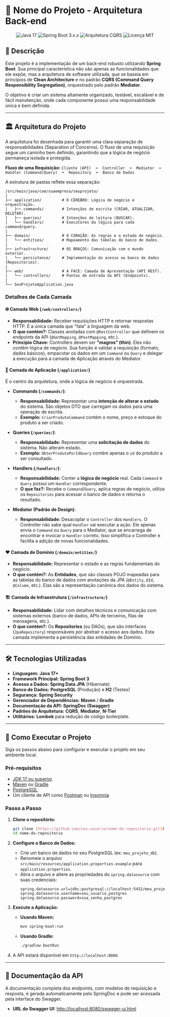 # 🚀 Nome do Projeto - Arquitetura Back-end

<p align="center">
  <img src="https://img.shields.io/badge/Java-17-blue?logo=java" alt="Java 17">
  <img src="https://img.shields.io/badge/Spring%20Boot-3.x.x-brightgreen?logo=spring" alt="Spring Boot 3.x.x">
  <img src="https://img.shields.io/badge/Arquitetura-CQRS%20%26%20Mediator-purple" alt="Arquitetura CQRS">
  <img src="https://img.shields.io/badge/Licen%C3%A7a-MIT-blue" alt="Licença MIT">
</p>

## 📝 Descrição

Este projeto é a implementação de um back-end robusto utilizando **Spring Boot**. Sua principal característica não são apenas as funcionalidades que ele expõe, mas a arquitetura de software utilizada, que se baseia em princípios de **Clean Architecture** e no padrão **CQRS (Command Query Responsibility Segregation)**, orquestrado pelo padrão **Mediator**.

O objetivo é criar um sistema altamente organizado, testável, escalável e de fácil manutenção, onde cada componente possui uma responsabilidade única e bem definida.

---

## 🏛️ Arquitetura do Projeto

A arquitetura foi desenhada para garantir uma clara separação de responsabilidades (Separation of Concerns). O fluxo de uma requisição segue um caminho bem definido, garantindo que a lógica de negócio permaneça isolada e protegida.

**Fluxo de uma Requisição:**
`Cliente (API)  ➡️  Controller  ➡️  Mediator  ➡️  Handler (Command/Query)  ➡️  Repository  ➡️  Banco de Dados`

A estrutura de pastas reflete essa separação:

```
/src/main/java/com/suaempresa/seuprojeto/
|
├── application/         # O CÉREBRO: Lógica de negócio e orquestração.
|   ├── commands/        # Intenções de escrita (CRIAR, ATUALIZAR, DELETAR).
|   ├── queries/         # Intenções de leitura (BUSCAR).
|   └── handlers/        # Executores da lógica para cada command/query.
|
├── domain/              # O CORAÇÃO: As regras e o estado do negócio.
|   └── entities/        # Mapeamento das tabelas do banco de dados.
|
├── infrastructure/      # OS BRAÇOS: Comunicação com o mundo exterior.
|   └── persistence/     # Implementação do acesso ao banco de dados (Repositories).
|
├── web/                 # A FACE: Camada de Apresentação (API REST).
|   └── controllers/     # Pontos de entrada da API (Endpoints).
|
└── SeuProjetoApplication.java
```

### Detalhes de Cada Camada

#### 🌐 Camada Web (`/web/controllers/`)
* **Responsabilidade:** Receber requisições HTTP e retornar respostas HTTP. É a única camada que "fala" a linguagem da web.
* **O que contém?:** Classes anotadas com `@RestController` que definem os endpoints da API (`@GetMapping`, `@PostMapping`, etc.).
* **Princípio Chave:** Controllers devem ser **"magros" (thin)**. Eles não contêm lógica de negócio. Sua função é validar a requisição (formato, dados básicos), empacotar os dados em um `Command` ou `Query` e delegar a execução para a camada de Aplicação através do Mediator.

#### 🧠 Camada de Aplicação (`/application/`)
É o centro da arquitetura, onde a lógica de negócio é orquestrada.

* **Commands (`/commands/`)**:
    * **Responsabilidade:** Representar uma **intenção de alterar o estado** do sistema. São objetos DTO que carregam os dados para uma operação de escrita.
    * **Exemplo:** `CriarProdutoCommand` contém o nome, preço e estoque do produto a ser criado.

* **Queries (`/queries/`)**:
    * **Responsabilidade:** Representar uma **solicitação de dados** do sistema. Não alteram estado.
    * **Exemplo:** `ObterProdutoPorIdQuery` contém apenas o `id` do produto a ser consultado.

* **Handlers (`/handlers/`)**:
    * **Responsabilidade:** Conter a **lógica de negócio** real. Cada `Command` e `Query` possui um `Handler` correspondente.
    * **O que faz?:** Recebe o `Command`/`Query`, aplica regras de negócio, utiliza os `Repositories` para acessar o banco de dados e retorna o resultado.

* **Mediator (Padrão de Design)**:
    * **Responsabilidade:** Desacoplar o `Controller` dos `Handlers`. O Controller não sabe qual `Handler` vai executar a ação. Ele apenas envia o `Command` ou `Query` para o Mediator, que se encarrega de encontrar e invocar o `Handler` correto. Isso simplifica o Controller e facilita a adição de novas funcionalidades.

#### ❤️ Camada de Domínio (`/domain/entities/`)
* **Responsabilidade:** Representar o estado e as regras fundamentais do negócio.
* **O que contém?:** As **Entidades**, que são classes POJO mapeadas para as tabelas do banco de dados com anotações da JPA (`@Entity`, `@Id`, `@Column`, etc.). Elas são a representação canônica dos dados do sistema.

#### 🏗️ Camada de Infraestrutura (`/infrastructure/`)
* **Responsabilidade:** Lidar com detalhes técnicos e comunicação com sistemas externos (banco de dados, APIs de terceiros, filas de mensagens, etc.).
* **O que contém?:** Os **Repositories** (ou DAOs), que são interfaces (`JpaRepository`) responsáveis por abstrair o acesso aos dados. Esta camada implementa a persistência das entidades de Domínio.

---

## 🛠️ Tecnologias Utilizadas

* **Linguagem:** **Java 17+**
* **Framework Principal:** **Spring Boot 3**
* **Acesso a Dados:** **Spring Data JPA** (Hibernate)
* **Banco de Dados:** **PostgreSQL** (Produção) e **H2** (Testes)
* **Segurança:** **Spring Security**
* **Gerenciador de Dependências:** **Maven** / **Gradle**
* **Documentação da API:** **SpringDoc (Swagger)**
* **Padrões de Arquitetura:** **CQRS**, **Mediator**, **N-Tier**
* **Utilitários:** **Lombok** para redução de código boilerplate.

---

## 🚀 Como Executar o Projeto

Siga os passos abaixo para configurar e executar o projeto em seu ambiente local.

### **Pré-requisitos**

* [JDK 17 ou superior](https://www.oracle.com/java/technologies/javase-jdk17-downloads.html)
* [Maven](https://maven.apache.org/download.cgi) ou [Gradle](https://gradle.org/install/)
* [PostgreSQL](https://www.postgresql.org/download/)
* Um cliente de API como [Postman](https://www.postman.com/) ou [Insomnia](https://insomnia.rest/)

### **Passo a Passo**

1.  **Clone o repositório:**
    ```bash
    git clone [https://github.com/seu-usuario/nome-do-repositorio.git](https://github.com/seu-usuario/nome-do-repositorio.git)
    cd nome-do-repositorio
    ```

2.  **Configure o Banco de Dados:**
    * Crie um banco de dados no seu PostgreSQL (ex: `meu_projeto_db`).
    * Renomeie o arquivo `src/main/resources/application.properties.example` para `application.properties`.
    * Abra o arquivo e altere as propriedades do `spring.datasource` com suas credenciais:
      ```properties
      spring.datasource.url=jdbc:postgresql://localhost:5432/meu_projeto_db
      spring.datasource.username=seu_usuario_postgres
      spring.datasource.password=sua_senha_postgres
      ```

3.  **Execute a Aplicação:**
    * **Usando Maven:**
      ```bash
      mvn spring-boot:run
      ```
    * **Usando Gradle:**
      ```bash
      ./gradlew bootRun
      ```

4.  A API estará disponível em `http://localhost:8080`.

---

## 📖 Documentação da API

A documentação completa dos endpoints, com modelos de requisição e resposta, é gerada automaticamente pelo SpringDoc e pode ser acessada pela interface do Swagger.

* **URL do Swagger UI:** [http://localhost:8080/swagger-ui.html](http://localhost:8080/swagger-ui.html)
